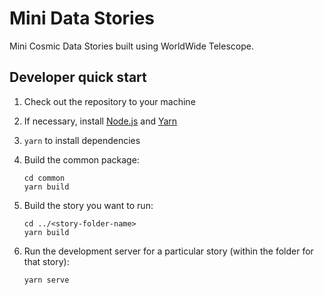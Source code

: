 # Mini Data Stories

Mini Cosmic Data Stories built using WorldWide Telescope.

## Developer quick start

1. Check out the repository to your machine
2. If necessary, install [Node.js](https://nodejs.org/en/) and [Yarn](https://yarnpkg.com/)
3. `yarn` to install dependencies

4. Build the common package:
    ```
    cd common
    yarn build
    ```
5. Build the story you want to run:
    ```
    cd ../<story-folder-name>
    yarn build
    ```
6. Run the development server for a particular story (within the folder for that story):
    ```
    yarn serve
    ```
